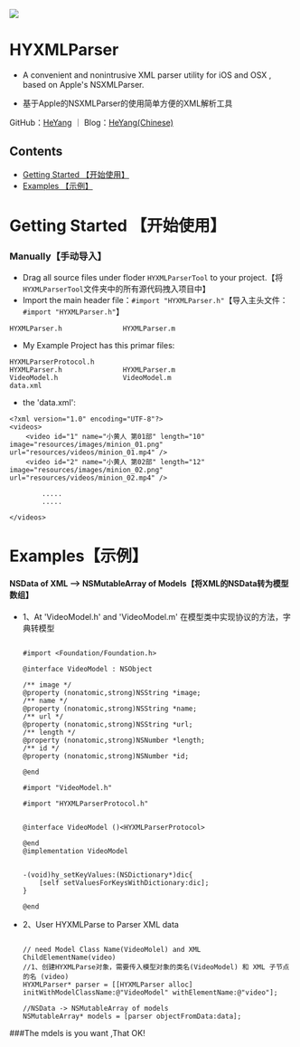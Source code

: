 ![](http://img.hoop8.com/attachments/1512/0342032228343.png)


HYXMLParser
===
- A convenient and nonintrusive XML parser utility for iOS and OSX , based on Apple's NSXMLParser.

- 基于Apple的NSXMLParser的使用简单方便的XML解析工具

GitHub：[HeYang](https://github.com/HeYang123456789) ｜ Blog：[HeYang(Chinese)](http://www.cnblogs.com/goodboy-heyang/)

## Contents
* [Getting Started 【开始使用】](#Getting_Started)
* [Examples 【示例】](#Examples)

# <a id="Getting_Started"></a> Getting Started 【开始使用】


### Manually【手动导入】
- Drag all source files under floder `HYXMLParserTool` to your project.【将`HYXMLParserTool`文件夹中的所有源代码拽入项目中】
- Import the main header file：`#import "HYXMLParser.h"`【导入主头文件：`#import "HYXMLParser.h"`】

```objc
HYXMLParser.h				HYXMLParser.m
```

* My Example Project has this primar files:

```
HYXMLParserProtocol.h	
HYXMLParser.h				HYXMLParser.m
VideoModel.h				VideoModel.m
data.xml
```

* the 'data.xml':

```
<?xml version="1.0" encoding="UTF-8"?>
<videos>
	<video id="1" name="小黄人 第01部" length="10" image="resources/images/minion_01.png" url="resources/videos/minion_01.mp4" />
	<video id="2" name="小黄人 第02部" length="12" image="resources/images/minion_02.png" url="resources/videos/minion_02.mp4" />
		
		.....
		.....

</videos>

```

# <a id="Examples"></a> Examples【示例】

#### NSData of XML --> NSMutableArray of Models【将XML的NSData转为模型数组】



* 1、At 'VideoModel.h' and 'VideoModel.m'
	在模型类中实现协议的方法，字典转模型
		
	```objc
	
	#import <Foundation/Foundation.h>

	@interface VideoModel : NSObject

	/** image */
	@property (nonatomic,strong)NSString *image;
	/** name */
	@property (nonatomic,strong)NSString *name;
	/** url */
	@property (nonatomic,strong)NSString *url;
	/** length */
	@property (nonatomic,strong)NSNumber *length;
	/** id */
	@property (nonatomic,strong)NSNumber *id;

	@end
	```
	
	
	```objc
	#import "VideoModel.h"

	#import "HYXMLParserProtocol.h"


	@interface VideoModel ()<HYXMLParserProtocol>

	@end
	@implementation VideoModel


	-(void)hy_setKeyValues:(NSDictionary*)dic{
    	[self setValuesForKeysWithDictionary:dic];
	}
	
	@end
	
	```

* 2、User HYXMLParse to Parser XML data
	

	```objc
	
	// need Model Class Name(VideoMolel) and XML ChildElementName(video)
	//1、创建HYXMLParse对象，需要传入模型对象的类名(VideoModel) 和 XML 子节点的名 (video)
    HYXMLParser* parser = [[HYXMLParser alloc] initWithModelClassName:@"VideoModel" withElementName:@"video"];
    
    //NSData -> NSMutableArray of models
    NSMutableArray* models = [parser objectFromData:data];
	
	```

###The mdels is you want ,That OK!
